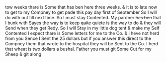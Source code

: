 tow weeks  thare is Some that has ben here three weeks. & it is to late now to get to my Compney to get pade this pay day first of September So I will do with out till next time. So I must stay Contented. My pardner ~~has ben~~ that I bunk with Sayes the way is to keep ~~quite~~ quiete is the way to do & they will Send when they get Redy. So I will Stay in my little dog tent & make my Self Contented  I expect thare is Some letters for me to the Co. & i heve not herd from you Sence I Sent the 25 dollars but if you answer this direct to the Compney them that wrote to the hospital they will be Sent to the Co. I herd that wheat is two dollars a bushal. Father you must git Some Cut for my Sheep & git along